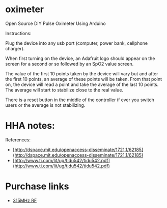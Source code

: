 # oximeterOpen Source DIY Pulse Oximeter Using ArduinoInstructions:Plug the device into any usb port (computer, power bank, cellphone charger).When first turning on the device, an Adafruit logo should appear on the screen for a second or so followed by an SpO2 value screen. The value of the first 10 points taken by the device will vary but and after the first 10 points, an average of these points will be taken. From that point on, the device will read a point and take the average of the last 10 points. The average will start to stabilize close to the real value. There is a reset button in the middle of the controller if ever you switch users or the average is not stabilizing.# HHA notes:References:* [http://dspace.mit.edu/openaccess-disseminate/1721.1/62185](http://dspace.mit.edu/openaccess-disseminate/1721.1/62185)* [http://www.ti.com/lit/ug/tidu542/tidu542.pdf](http://www.ti.com/lit/ug/tidu542/tidu542.pdf)# Purchase links* [315MHz RF](http://hshop.vn/products/mach-phat-sung-rf-315mhzh34a)